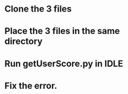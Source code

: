 # Clone the 3 files
# Place the 3 files in the same directory
# Run getUserScore.py in IDLE
# Fix the error.
